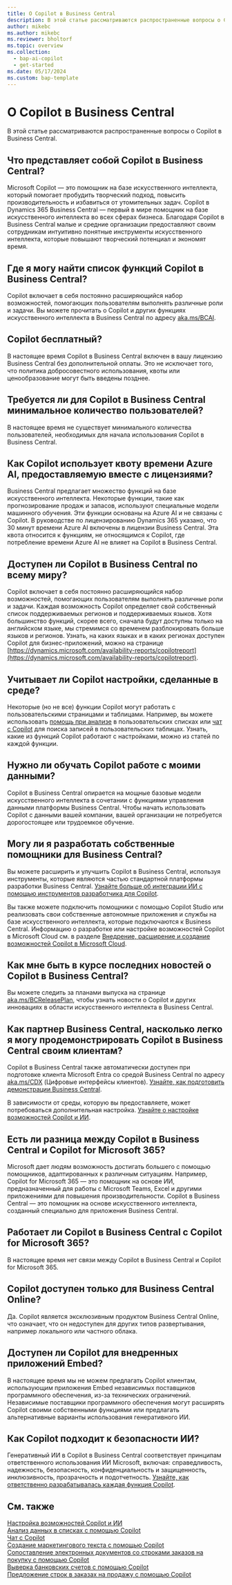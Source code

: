 ```yaml
---
title: О Copilot в Business Central
description: В этой статье рассматриваются распространенные вопросы о Copilot в Business Central.
author: mikebc
ms.author: mikebc
ms.reviewer: bholtorf
ms.topic: overview
ms.collection:
  - bap-ai-copilot
  - get-started
ms.date: 05/17/2024
ms.custom: bap-template
---
```


# <a name="about-copilot-in-business-central"></a>О Copilot в Business Central

В этой статье рассматриваются распространенные вопросы о Copilot в Business Central.

## <a name="what-is-copilot-in-business-central"></a>Что представляет собой Copilot в Business Central?

Microsoft Copilot — это помощник на базе искусственного интеллекта, который помогает пробудить творческий подход, повысить производительность и избавиться от утомительных задач. Copilot в Dynamics 365 Business Central — первый в мире помощник на базе искусственного интеллекта во всех сферах бизнеса. Благодаря Copilot в Business Central малые и средние организации предоставляют своим сотрудникам интуитивно понятные инструменты искусственного интеллекта, которые повышают творческий потенциал и экономят время.

## <a name="where-can-i-find-the-list-of-copilot-features-in-business-central"></a>Где я могу найти список функций Copilot в Business Central?

Copilot включает в себя постоянно расширяющийся набор возможностей, помогающих пользователям выполнять различные роли и задачи. Вы можете прочитать о Copilot и других функциях искусственного интеллекта в Business Central по адресу [aka.ms/BCAI](https://aka.ms/BCAI). 

## <a name="is-copilot-free"></a>Copilot бесплатный?

В настоящее время Copilot в Business Central включен в вашу лицензию Business Central без дополнительной оплаты. Это не исключает того, что политика добросовестного использования, квоты или ценообразование могут быть введены позднее.

## <a name="does-copilot-in-business-central-require-a-minimum-number-of-users"></a>Требуется ли для Copilot в Business Central минимальное количество пользователей?

В настоящее время не существует минимального количества пользователей, необходимых для начала использования Copilot в Business Central.

## <a name="how-does-copilot-use-the-azure-ai-time-quota-that-is-included-with-licenses"></a>Как Copilot использует квоту времени Azure AI, предоставляемую вместе с лицензиями?

Business Central предлагает множество функций на базе искусственного интеллекта. Некоторые функции, такие как прогнозирование продаж и запасов, используют специальные модели машинного обучения. Эти функции основаны на Azure AI и не связаны с Copilot. В руководстве по лицензированию Dynamics 365 указано, что 30 минут времени Azure AI включены в лицензии Business Central. Эта квота относится к функциям, не относящимся к Copilot, где потребление времени Azure AI не влияет на Copilot в Business Central.

## <a name="is-copilot-in-business-central-available-worldwide"></a>Доступен ли Copilot в Business Central по всему миру?

Copilot включает в себя постоянно расширяющийся набор возможностей, помогающих пользователям выполнять различные роли и задачи. Каждая возможность Copilot определяет свой собственный список поддерживаемых регионов и поддерживаемых языков. Хотя большинство функций, скорее всего, сначала будут доступны только на английском языке, мы стремимся со временем разблокировать больше языков и регионов. Узнать, на каких языках и в каких регионах доступен Copilot для бизнес-приложений, можно на странице [https://dynamics.microsoft.com/availability-reports/copilotreport](https://dynamics.microsoft.com/availability-reports/copilotreport).

## <a name="is-copilot-aware-of-my-environment-customizations"></a>Учитывает ли Copilot настройки, сделанные в среде?

Некоторые (но не все) функции Copilot могут работать с пользовательскими страницами и таблицами. Например, вы можете использовать [ помощь при анализе](analysis-assist.md) в пользовательских списках или [чат с Copilot](chat-with-copilot.md) для поиска записей в пользовательских таблицах. Узнать, какие из функций Copilot работают с настройками, можно из статей по каждой функции.

## <a name="does-copilot-have-to-be-trained-on-my-data"></a>Нужно ли обучать Copilot работе с моими данными?

Copilot в Business Central опирается на мощные базовые модели искусственного интеллекта в сочетании с функциями управления данными платформы Business Central. Чтобы начать использовать Copilot с данными вашей компании, вашей организации не потребуется дорогостоящее или трудоемкое обучение.

## <a name="can-i-develop-my-own-copilots-for-business-central"></a>Могу ли я разработать собственные помощники для Business Central?

Вы можете расширить и улучшить Copilot в Business Central, используя инструменты, которые являются частью стандартной платформы разработки Business Central. [Узнайте больше об интеграции ИИ с помощью инструментов разработчика для Copilot](/dynamics365/business-central/dev-itpro/developer/ai-integration-landing-page).

Вы также можете подключить помощники с помощью Copilot Studio или реализовать свои собственные автономные приложения и службы на базе искусственного интеллекта, которые подключаются к Business Central. Информацию о разработке или настройке возможностей Copilot в Microsoft Cloud см. в разделе [Внедрение, расширение и создание возможностей Copilot в Microsoft Cloud](/microsoft-cloud/dev/copilot/overview).

## <a name="how-do-i-stay-up-with-the-latest-news-about-copilot-in-business-central"></a>Как мне быть в курсе последних новостей о Copilot в Business Central?

Вы можете следить за планами выпуска на странице [aka.ms/BCReleasePlan](https://aka.ms/BCReleasePlan), чтобы узнать новости о Copilot и других инновациях в области искусственного интеллекта в Business Central.

## <a name="as-a-business-central-partner-how-easily-can-i-demonstrate-copilot-in-business-central-to-my-customers"></a>Как партнер Business Central, насколько легко я могу продемонстрировать Copilot в Business Central своим клиентам?

Copilot в Business Central также автоматически доступен при подготовке клиента Microsoft Entra со средой Business Central по адресу [aka.ms/CDX](https://aka.ms/CDX) (Цифровые интерфейсы клиентов). [Узнайте, как подготовить демонстрации Business Central](/dynamics365/business-central/dev-itpro/administration/demo-environment).  

В зависимости от среды, которую вы предоставляете, может потребоваться дополнительная настройка. [Узнайте о настройке возможностей Copilot и ИИ](/dynamics365/business-central/enable-ai).

## <a name="is-there-a-difference-between-copilot-in-business-central-and-copilot-for-microsoft-365"></a>Есть ли разница между Copilot в Business Central и Copilot for Microsoft 365?

Microsoft дает людям возможность достигать большего с помощью помощников, адаптированных к различным ситуациям. Например, Copilot for Microsoft 365 — это помощник на основе ИИ, предназначенный для работы с Microsoft Teams, Excel и другими приложениями для повышения производительности. Copilot в Business Central — это помощник на основе искусственного интеллекта, созданный специально для приложения Business Central.

## <a name="does-copilot-in-business-central-work-with-copilot-for-microsoft-365"></a>Работает ли Copilot в Business Central с Copilot for Microsoft 365?

В настоящее время нет связи между Copilot в Business Central и Copilot for Microsoft 365.

## <a name="is-copilot-available-for-business-central-online-only"></a>Copilot доступен только для Business Central Online?

Да. Copilot является эксклюзивным продуктом Business Central Online, что означает, что он недоступен для других типов развертывания, например локального или частного облака.

## <a name="is-copilot-available-to-embed-applications"></a>Доступен ли Copilot для внедренных приложений Embed?

В настоящее время мы не можем предлагать Copilot клиентам, использующим приложения Embed независимых поставщиков программного обеспечения, из-за технических ограничений. Независимые поставщики программного обеспечения могут расширять Copilot своими собственными функциями или предлагать альтернативные варианты использования генеративного ИИ.

## <a name="how-does-copilot-approach-ai-safety"></a>Как Copilot подходит к безопасности ИИ?

Генеративный ИИ в Copilot в Business Central соответствует принципам ответственного использования ИИ Microsoft, включая: справедливость, надежность, безопасность, конфиденциальность и защищенность, инклюзивность, прозрачность и подотчетность. [Узнайте, как ответственно разрабатывалась каждая функция Copilot](responsible-ai-overview.md).

## <a name="see-also"></a>См. также

[Настройка возможностей Copilot и ИИ](enable-ai.md)  
[Анализ данных в списках с помощью Copilot](analysis-assist.md)  
[Чат с Copilot](chat-with-copilot.md)  
[Создание маркетингового текста с помощью Copilot](item-marketing-text.md)  
[Сопоставление электронных документов со строками заказов на покупку с помощью Copilot](map-edocuments-with-copilot.md)  
[Выверка банковских счетов с помощью Copilot](bank-reconciliation-with-copilot.md)  
[Предложение строк в заказах на продажу с помощью Copilot](sales-suggest-sales-lines-with-copilot.md)  
